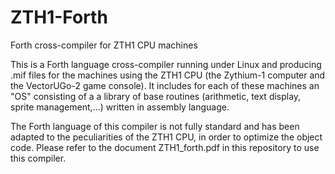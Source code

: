 # ZTH1-Forth
Forth cross-compiler for ZTH1 CPU machines

This is a Forth language cross-compiler running under Linux and producing .mif files for the machines using the ZTH1 CPU (the Zythium-1 computer and the VectorUGo-2 game console). It includes for each of these machines an "OS" consisting of a a library of base routines (arithmetic, text display, sprite management,...) written in assembly language. 

The Forth language of this compiler is not fully standard and has been adapted to the peculiarities of the ZTH1 CPU, in order to optimize the object code. Please refer to the document ZTH1_forth.pdf in this repository to use this compiler.
